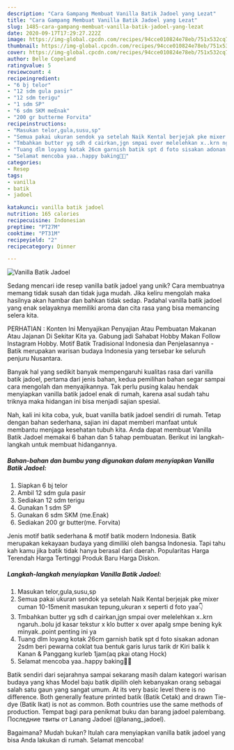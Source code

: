 ```yaml
---
description: "Cara Gampang Membuat Vanilla Batik Jadoel yang Lezat"
title: "Cara Gampang Membuat Vanilla Batik Jadoel yang Lezat"
slug: 1485-cara-gampang-membuat-vanilla-batik-jadoel-yang-lezat
date: 2020-09-17T17:29:27.222Z
image: https://img-global.cpcdn.com/recipes/94cce010824e78eb/751x532cq70/vanilla-batik-jadoel-foto-resep-utama.jpg
thumbnail: https://img-global.cpcdn.com/recipes/94cce010824e78eb/751x532cq70/vanilla-batik-jadoel-foto-resep-utama.jpg
cover: https://img-global.cpcdn.com/recipes/94cce010824e78eb/751x532cq70/vanilla-batik-jadoel-foto-resep-utama.jpg
author: Belle Copeland
ratingvalue: 5
reviewcount: 4
recipeingredient:
- "6 bj telor"
- "12 sdm gula pasir"
- "12 sdm terigu"
- "1 sdm SP"
- "6 sdm SKM meEnak"
- "200 gr butterme Forvita"
recipeinstructions:
- "Masukan telor,gula,susu,sp"
- "Semua pakai ukuran sendok ya setelah Naik Kental berjejak pke mixer cuman 10-15menit masukan tepung,ukuran x seperti d foto yaa👇"
- "Tmbahkan butter yg sdh d cairkan,jgn smpai over melelehkan x..krn ngaruh..bolu jd kasar tekstur x klo butter x over apalg smpe bening kyk minyak..point penting ini ya"
- "Tuang dlm loyang kotak 26cm garnish batik spt d foto sisakan adonan 2sdm beri pewarna coklat tua bentuk garis lurus tarik dr Kiri balik k Kanan &amp; Panggang kurleb 1jam(aq pkai otang Hock)"
- "Selamat mencoba yaa..happy baking💞😍"
categories:
- Resep
tags:
- vanilla
- batik
- jadoel

katakunci: vanilla batik jadoel 
nutrition: 165 calories
recipecuisine: Indonesian
preptime: "PT27M"
cooktime: "PT31M"
recipeyield: "2"
recipecategory: Dinner

---
```



![Vanilla Batik Jadoel](https://img-global.cpcdn.com/recipes/94cce010824e78eb/751x532cq70/vanilla-batik-jadoel-foto-resep-utama.jpg)

Sedang mencari ide resep vanilla batik jadoel yang unik? Cara membuatnya memang tidak susah dan tidak juga mudah. Jika keliru mengolah maka hasilnya akan hambar dan bahkan tidak sedap. Padahal vanilla batik jadoel yang enak selayaknya memiliki aroma dan cita rasa yang bisa memancing selera kita.

PERHATIAN : Konten Ini Menyajikan Penyajian Atau Pembuatan Makanan Atau Jajanan Di Sekitar Kita ya. Gabung jadi Sahabat Hobby Makan Follow Instagram Hobby. Motif Batik Tradisional Indonesia dan Penjelasannya - Batik merupakan warisan budaya Indonesia yang tersebar ke seluruh penjuru Nusantara.

Banyak hal yang sedikit banyak mempengaruhi kualitas rasa dari vanilla batik jadoel, pertama dari jenis bahan, kedua pemilihan bahan segar sampai cara mengolah dan menyajikannya. Tak perlu pusing kalau hendak menyiapkan vanilla batik jadoel enak di rumah, karena asal sudah tahu triknya maka hidangan ini bisa menjadi sajian spesial.


Nah, kali ini kita coba, yuk, buat vanilla batik jadoel sendiri di rumah. Tetap dengan bahan sederhana, sajian ini dapat memberi manfaat untuk membantu menjaga kesehatan tubuh kita. Anda dapat membuat Vanilla Batik Jadoel memakai 6 bahan dan 5 tahap pembuatan. Berikut ini langkah-langkah untuk membuat hidangannya.

<!--inarticleads1-->

##### Bahan-bahan dan bumbu yang digunakan dalam menyiapkan Vanilla Batik Jadoel:

1. Siapkan 6 bj telor
1. Ambil 12 sdm gula pasir
1. Sediakan 12 sdm terigu
1. Gunakan 1 sdm SP
1. Gunakan 6 sdm SKM (me.Enak)
1. Sediakan 200 gr butter(me. Forvita)


Jenis motif batik sederhana &amp; motif batik modern Indonesia. Batik merupakan kekayaan budaya yang dimiliki oleh bangsa Indonesia. Tapi tahu kah kamu jika batik tidak hanya berasal dari daerah. Popularitas Harga Terendah Harga Tertinggi Produk Baru Harga Diskon. 

<!--inarticleads2-->

##### Langkah-langkah menyiapkan Vanilla Batik Jadoel:

1. Masukan telor,gula,susu,sp
1. Semua pakai ukuran sendok ya setelah Naik Kental berjejak pke mixer cuman 10-15menit masukan tepung,ukuran x seperti d foto yaa👇
1. Tmbahkan butter yg sdh d cairkan,jgn smpai over melelehkan x..krn ngaruh..bolu jd kasar tekstur x klo butter x over apalg smpe bening kyk minyak..point penting ini ya
1. Tuang dlm loyang kotak 26cm garnish batik spt d foto sisakan adonan 2sdm beri pewarna coklat tua bentuk garis lurus tarik dr Kiri balik k Kanan &amp; Panggang kurleb 1jam(aq pkai otang Hock)
1. Selamat mencoba yaa..happy baking💞😍


Batik sendiri dari sejarahnya sampai sekarang masih dalam kategori warisan budaya yang khas Model baju batik dipilih oleh kebanyakan orang sebagai salah satu gaun yang sangat umum. At its very basic level there is no difference. Both generally feature printed batik (Batik Cetak) and drawn Tie-dye (Batik Ikat) is not as common. Both countries use the same methods of production. Tempat bagi para penikmat buku dan barang jadoel palembang. Последние твиты от Lanang Jadoel (@lanang_jadoel). 

Bagaimana? Mudah bukan? Itulah cara menyiapkan vanilla batik jadoel yang bisa Anda lakukan di rumah. Selamat mencoba!
